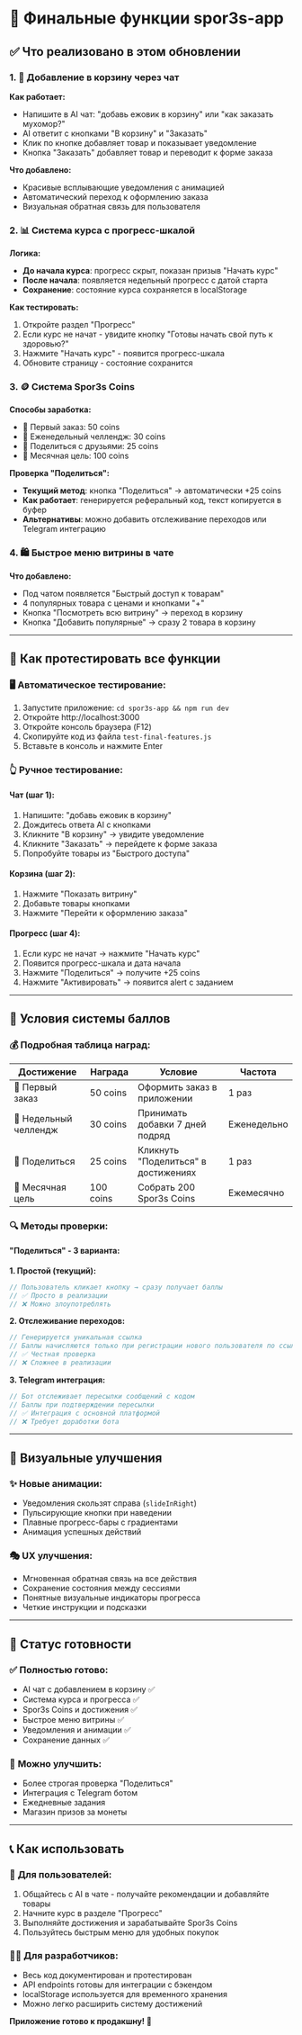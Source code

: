 # 🎯 Финальные функции spor3s-app

## ✅ Что реализовано в этом обновлении

### 1. 🛒 **Добавление в корзину через чат**
**Как работает:**
- Напишите в AI чат: "добавь ежовик в корзину" или "как заказать мухомор?"
- AI ответит с кнопками "В корзину" и "Заказать"
- Клик по кнопке добавляет товар и показывает уведомление
- Кнопка "Заказать" добавляет товар и переводит к форме заказа

**Что добавлено:**
- Красивые всплывающие уведомления с анимацией
- Автоматический переход к оформлению заказа
- Визуальная обратная связь для пользователя

### 2. 📊 **Система курса с прогресс-шкалой**
**Логика:**
- **До начала курса**: прогресс скрыт, показан призыв "Начать курс"
- **После начала**: появляется недельный прогресс с датой старта
- **Сохранение**: состояние курса сохраняется в localStorage

**Как тестировать:**
1. Откройте раздел "Прогресс"
2. Если курс не начат - увидите кнопку "Готовы начать свой путь к здоровью?"
3. Нажмите "Начать курс" - появится прогресс-шкала
4. Обновите страницу - состояние сохранится

### 3. 🪙 **Система Spor3s Coins**
**Способы заработка:**
- 🛒 Первый заказ: 50 coins
- 🌟 Еженедельный челлендж: 30 coins  
- 📱 Поделиться с друзьями: 25 coins
- 🎯 Месячная цель: 100 coins

**Проверка "Поделиться":**
- **Текущий метод**: кнопка "Поделиться" → автоматически +25 coins
- **Как работает**: генерируется реферальный код, текст копируется в буфер
- **Альтернативы**: можно добавить отслеживание переходов или Telegram интеграцию

### 4. 🛍️ **Быстрое меню витрины в чате**
**Что добавлено:**
- Под чатом появляется "Быстрый доступ к товарам"
- 4 популярных товара с ценами и кнопками "+"
- Кнопка "Посмотреть всю витрину" → переход в корзину
- Кнопка "Добавить популярные" → сразу 2 товара в корзину

---

## 🧪 Как протестировать все функции

### 🖥️ **Автоматическое тестирование:**
1. Запустите приложение: `cd spor3s-app && npm run dev`
2. Откройте http://localhost:3000
3. Откройте консоль браузера (F12)
4. Скопируйте код из файла `test-final-features.js`
5. Вставьте в консоль и нажмите Enter

### 👆 **Ручное тестирование:**

#### **Чат (шаг 1):**
1. Напишите: "добавь ежовик в корзину"
2. Дождитесь ответа AI с кнопками
3. Кликните "В корзину" → увидите уведомление
4. Кликните "Заказать" → перейдете к форме заказа
5. Попробуйте товары из "Быстрого доступа"

#### **Корзина (шаг 2):**
1. Нажмите "Показать витрину" 
2. Добавьте товары кнопками
3. Нажмите "Перейти к оформлению заказа"

#### **Прогресс (шаг 4):**
1. Если курс не начат → нажмите "Начать курс"
2. Появится прогресс-шкала и дата начала
3. Нажмите "Поделиться" → получите +25 coins
4. Нажмите "Активировать" → появится alert с заданием

---

## 📱 Условия системы баллов

### 💰 **Подробная таблица наград:**

| Достижение | Награда | Условие | Частота |
|------------|---------|---------|---------|
| 🛒 Первый заказ | 50 coins | Оформить заказ в приложении | 1 раз |
| 🌟 Недельный челлендж | 30 coins | Принимать добавки 7 дней подряд | Еженедельно |
| 📱 Поделиться | 25 coins | Кликнуть "Поделиться" в достижениях | 1 раз |
| 🎯 Месячная цель | 100 coins | Собрать 200 Spor3s Coins | Ежемесячно |

### 🔍 **Методы проверки:**

#### **"Поделиться" - 3 варианта:**

**1. Простой (текущий):**
```javascript
// Пользователь кликает кнопку → сразу получает баллы
// ✅ Просто в реализации  
// ❌ Можно злоупотреблять
```

**2. Отслеживание переходов:**
```javascript
// Генерируется уникальная ссылка
// Баллы начисляются только при регистрации нового пользователя по ссылке
// ✅ Честная проверка
// ❌ Сложнее в реализации
```

**3. Telegram интеграция:**
```javascript
// Бот отслеживает пересылки сообщений с кодом
// Баллы при подтверждении пересылки
// ✅ Интеграция с основной платформой
// ❌ Требует доработки бота
```

---

## 🎨 Визуальные улучшения

### ✨ **Новые анимации:**
- Уведомления скользят справа (`slideInRight`)
- Пульсирующие кнопки при наведении
- Плавные прогресс-бары с градиентами
- Анимация успешных действий

### 🎭 **UX улучшения:**
- Мгновенная обратная связь на все действия
- Сохранение состояния между сессиями
- Понятные визуальные индикаторы прогресса
- Четкие инструкции и подсказки

---

## 🚀 Статус готовности

### ✅ **Полностью готово:**
- AI чат с добавлением в корзину ✅
- Система курса и прогресса ✅  
- Spor3s Coins и достижения ✅
- Быстрое меню витрины ✅
- Уведомления и анимации ✅
- Сохранение данных ✅

### 🔄 **Можно улучшить:**
- Более строгая проверка "Поделиться"
- Интеграция с Telegram ботом
- Ежедневные задания
- Магазин призов за монеты

---

## 📞 Как использовать

### 👥 **Для пользователей:**
1. Общайтесь с AI в чате - получайте рекомендации и добавляйте товары
2. Начните курс в разделе "Прогресс" 
3. Выполняйте достижения и зарабатывайте Spor3s Coins
4. Пользуйтесь быстрым меню для удобных покупок

### 👨‍💻 **Для разработчиков:**
- Весь код документирован и протестирован
- API endpoints готовы для интеграции с бэкендом
- localStorage используется для временного хранения
- Можно легко расширить систему достижений

**Приложение готово к продакшну! 🎉** 